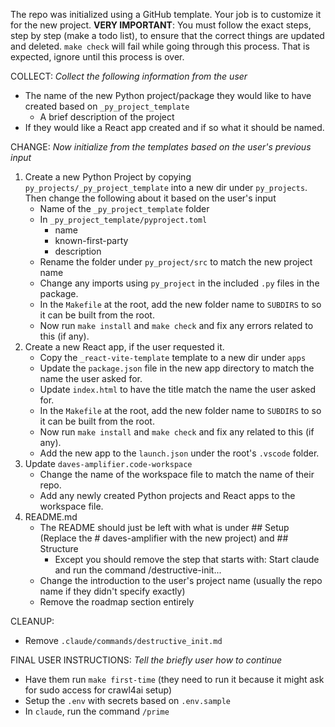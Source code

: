 The repo was initialized using a GitHub template. Your job is to customize it for the new project.
**VERY IMPORTANT**: You must follow the exact steps, step by step (make a todo list), to ensure that the correct things are updated and deleted.
`make check` will fail while going through this process. That is expected, ignore until this process is over.

COLLECT: 
*Collect the following information from the user*
- The name of the new Python project/package they would like to have created based on `_py_project_template`
  - A brief description of the project
- If they would like a React app created and if so what it should be named.

CHANGE:
*Now initialize from the templates based on the user's previous input*
1. Create a new Python Project by copying `py_projects/_py_project_template` into a new dir under `py_projects`. Then change the following about it based on the user's input
   - Name of the `_py_project_template` folder
   - In `_py_project_template/pyproject.toml`
     - name
     - known-first-party
     - description
   - Rename the folder under `py_project/src` to match the new project name
   - Change any imports using `py_project` in the included `.py` files in the package.
   - In the `Makefile` at the root, add the new folder name to `SUBDIRS` to so it can be built from the root.
   - Now run `make install` and `make check` and fix any errors related to this (if any).
2. Create a new React app, if the user requested it.
   - Copy the `_react-vite-template` template to a new dir under `apps`
   - Update the `package.json` file in the new app directory to match the name the user asked for.
   - Update  `index.html` to have the title match the name the user asked for.
   - In the `Makefile` at the root, add the new folder name to `SUBDIRS` to so it can be built from the root.
   - Now run `make install` and `make check` and fix any related to this (if any).
   - Add the new app to the `launch.json` under the root's `.vscode` folder.
3. Update `daves-amplifier.code-workspace`
   - Change the name of the workspace file to match the name of their repo.
   - Add any newly created Python projects and React apps to the workspace file.
4. README.md
   - The README should just be left with what is under ## Setup (Replace the # daves-amplifier with the new project) and ## Structure
     - Except you should remove the step that starts with: Start claude and run the command /destructive-init...
   - Change the introduction to the user's project name (usually the repo name if they didn't specify exactly)
   - Remove the roadmap section entirely

CLEANUP:
- Remove `.claude/commands/destructive_init.md`

FINAL USER INSTRUCTIONS:
*Tell the briefly user how to continue*
- Have them run `make first-time` (they need to run it because it might ask for sudo access for crawl4ai setup)
- Setup the `.env` with secrets based on `.env.sample`
- In `claude`, run the command `/prime`
